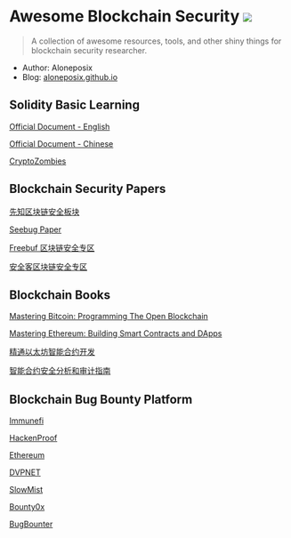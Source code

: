# Awesome Blockchain Security [![](https://awesome.re/badge-flat2.svg)](https://awesome.re)

> A collection of awesome resources, tools, and other shiny things for blockchain security researcher.

* Author: Aloneposix
* Blog: [aloneposix.github.io](https://aloneposix.github.io/)

## Solidity Basic Learning

[Official Document - English](https://docs.soliditylang.org/)

[Official Document - Chinese](https://learnblockchain.cn/docs/solidity/)

[CryptoZombies](https://cryptozombies.io/)

## Blockchain Security Papers

[先知区块链安全板块](https://xz.aliyun.com/node/24)

[Seebug Paper](https://paper.seebug.org/category/blockchain/)

[Freebuf 区块链安全专区](https://www.freebuf.com/articles/blockchain-articles/)

[安全客区块链安全专区](https://www.anquanke.com/tag/%E5%8C%BA%E5%9D%97%E9%93%BE%E5%AE%89%E5%85%A8)

## Blockchain Books

[Mastering Bitcoin: Programming The Open Blockchain](https://book.douban.com/subject/33476106/)

[Mastering Ethereum: Building Smart Contracts and DApps](https://book.douban.com/subject/33424766/)

[精通以太坊智能合约开发](https://book.douban.com/subject/30333939/)

[智能合约安全分析和审计指南](https://book.douban.com/subject/34613820/)

## Blockchain Bug Bounty Platform

[Immunefi](https://immunefi.com/)

[HackenProof](https://hackenproof.com/)

[Ethereum](https://bounty.ethereum.org/)

[DVPNET](https://dvpnet.io/)

[SlowMist](https://www.slowmist.io/#bugBounty)

[Bounty0x](https://bounty0x.io/)

[BugBounter](https://bugbounter.com/)
